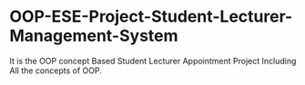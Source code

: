 # OOP-ESE-Project-Student-Lecturer-Management-System
It is the OOP concept Based Student Lecturer Appointment Project Including All the concepts of OOP.
